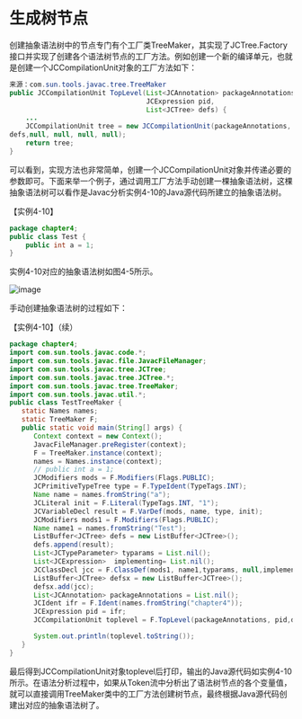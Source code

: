 # 生成树节点

创建抽象语法树中的节点专门有个工厂类TreeMaker，其实现了JCTree.Factory接口并实现了创建各个语法树节点的工厂方法。例如创建一个新的编译单元，也就是创建一个JCCompilationUnit对象的工厂方法如下：

```java
来源：com.sun.tools.javac.tree.TreeMaker
public JCCompilationUnit TopLevel(List<JCAnnotation> packageAnnotations,                                  
                                  JCExpression pid,
                                  List<JCTree> defs) {
    ...
    JCCompilationUnit tree = new JCCompilationUnit(packageAnnotations, pid,
defs,null, null, null, null);
    return tree;
}
```

可以看到，实现方法也非常简单，创建一个JCCompilationUnit对象并传递必要的参数即可。下面来举一个例子，通过调用工厂方法手动创建一棵抽象语法树，这棵抽象语法树可以看作是Javac分析实例4\-10的Java源代码所建立的抽象语法树。

【实例4\-10】

```java
package chapter4;
public class Test {
    public int a = 1;
}
```

实例4\-10对应的抽象语法树如图4\-5所示。

![image](https://cdn.staticaly.com/gh/YangLuchao/img_host@master/20230418/image.3qqqwgdllw60.webp)

手动创建抽象语法树的过程如下：

【实例4\-10】（续）

```java
package chapter4;
import com.sun.tools.javac.code.*;
import com.sun.tools.javac.file.JavacFileManager;
import com.sun.tools.javac.tree.JCTree;
import com.sun.tools.javac.tree.JCTree.*;
import com.sun.tools.javac.tree.TreeMaker;
import com.sun.tools.javac.util.*;
public class TestTreeMaker {
   static Names names;
   static TreeMaker F;
   public static void main(String[] args) {
      Context context = new Context();
      JavacFileManager.preRegister(context);
      F = TreeMaker.instance(context);
      names = Names.instance(context);
  	  // public int a = 1;
      JCModifiers mods = F.Modifiers(Flags.PUBLIC);
      JCPrimitiveTypeTree type = F.TypeIdent(TypeTags.INT);
      Name name = names.fromString("a");
      JCLiteral init = F.Literal(TypeTags.INT, "1");
      JCVariableDecl result = F.VarDef(mods, name, type, init);
      JCModifiers mods1 = F.Modifiers(Flags.PUBLIC);
      Name name1 = names.fromString("Test");
      ListBuffer<JCTree> defs = new ListBuffer<JCTree>();
      defs.append(result);
      List<JCTypeParameter> typarams = List.nil();
      List<JCExpression>  implementing= List.nil();
      JCClassDecl jcc = F.ClassDef(mods1, name1,typarams, null,implementing,defs.toList());
      ListBuffer<JCTree> defsx = new ListBuffer<JCTree>();
      defsx.add(jcc);
      List<JCAnnotation> packageAnnotations = List.nil();
      JCIdent ifr = F.Ident(names.fromString("chapter4"));
      JCExpression pid = ifr;
      JCCompilationUnit toplevel = F.TopLevel(packageAnnotations, pid,defsx.toList());

      System.out.println(toplevel.toString());
   }
}
```

最后得到JCCompilationUnit对象toplevel后打印，输出的Java源代码如实例4\-10所示。在语法分析过程中，如果从Token流中分析出了语法树节点的各个变量值，就可以直接调用TreeMaker类中的工厂方法创建树节点，最终根据Java源代码创建出对应的抽象语法树了。
